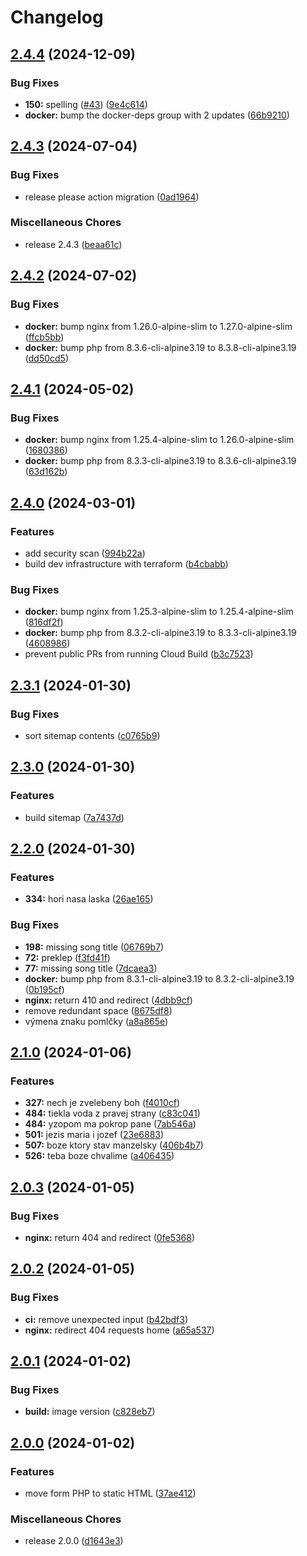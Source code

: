 # Changelog

## [2.4.4](https://github.com/stanislavbebej/ejks/compare/v2.4.3...v2.4.4) (2024-12-09)


### Bug Fixes

* **150:** spelling ([#43](https://github.com/stanislavbebej/ejks/issues/43)) ([9e4c614](https://github.com/stanislavbebej/ejks/commit/9e4c6142f8811d461d9a02f641987b82f555d103))
* **docker:** bump the docker-deps group with 2 updates ([66b9210](https://github.com/stanislavbebej/ejks/commit/66b9210f63b79836364345376391882900e80e26))

## [2.4.3](https://github.com/stanislavbebej/ejks/compare/v2.4.2...v2.4.3) (2024-07-04)


### Bug Fixes

* release please action migration ([0ad1964](https://github.com/stanislavbebej/ejks/commit/0ad1964438c6b89677081bfb6a08c456b45af70f))


### Miscellaneous Chores

* release 2.4.3 ([beaa61c](https://github.com/stanislavbebej/ejks/commit/beaa61ceb4e4c024da4932aa6c7473e7947f133e))

## [2.4.2](https://github.com/stanislavbebej/ejks/compare/v2.4.1...v2.4.2) (2024-07-02)


### Bug Fixes

* **docker:** bump nginx from 1.26.0-alpine-slim to 1.27.0-alpine-slim ([ffcb5bb](https://github.com/stanislavbebej/ejks/commit/ffcb5bbf2f826b5761266ecd50549f7f7115a915))
* **docker:** bump php from 8.3.6-cli-alpine3.19 to 8.3.8-cli-alpine3.19 ([dd50cd5](https://github.com/stanislavbebej/ejks/commit/dd50cd5454da270dd880ecc48df60682963f8e26))

## [2.4.1](https://github.com/stanislavbebej/ejks/compare/v2.4.0...v2.4.1) (2024-05-02)


### Bug Fixes

* **docker:** bump nginx from 1.25.4-alpine-slim to 1.26.0-alpine-slim ([1680386](https://github.com/stanislavbebej/ejks/commit/168038671a4d3b44a8da1c04c44a6f5a136c1a7f))
* **docker:** bump php from 8.3.3-cli-alpine3.19 to 8.3.6-cli-alpine3.19 ([63d162b](https://github.com/stanislavbebej/ejks/commit/63d162b8719690c545a9b0e4054399c0a8c11189))

## [2.4.0](https://github.com/stanislavbebej/ejks/compare/v2.3.1...v2.4.0) (2024-03-01)


### Features

* add security scan ([994b22a](https://github.com/stanislavbebej/ejks/commit/994b22a59f10142bc97a28afa3e33057f9ce0f68))
* build dev infrastructure with terraform ([b4cbabb](https://github.com/stanislavbebej/ejks/commit/b4cbabb3bb7626e17f8cad10879c56067acb05a2))


### Bug Fixes

* **docker:** bump nginx from 1.25.3-alpine-slim to 1.25.4-alpine-slim ([816df2f](https://github.com/stanislavbebej/ejks/commit/816df2f778db2a7701fb6b65b859a26e933b775a))
* **docker:** bump php from 8.3.2-cli-alpine3.19 to 8.3.3-cli-alpine3.19 ([4608986](https://github.com/stanislavbebej/ejks/commit/46089860631c60987408fec07bc5355f77395f3f))
* prevent public PRs from running Cloud Build ([b3c7523](https://github.com/stanislavbebej/ejks/commit/b3c75231c0b8a33e635b549db40cc26095aa1756))

## [2.3.1](https://github.com/stanislavbebej/ejks/compare/v2.3.0...v2.3.1) (2024-01-30)


### Bug Fixes

* sort sitemap contents ([c0765b9](https://github.com/stanislavbebej/ejks/commit/c0765b99df1367e3c72180f1dfeaa855933550ed))

## [2.3.0](https://github.com/stanislavbebej/ejks/compare/v2.2.0...v2.3.0) (2024-01-30)


### Features

* build sitemap ([7a7437d](https://github.com/stanislavbebej/ejks/commit/7a7437d9352d9238ce3505a967903b3c81a5bf3c))

## [2.2.0](https://github.com/stanislavbebej/ejks/compare/v2.1.0...v2.2.0) (2024-01-30)


### Features

* **334:** hori nasa laska ([26ae165](https://github.com/stanislavbebej/ejks/commit/26ae1655b85fd242d6cd600332ce1b47ffc9b16d))


### Bug Fixes

* **198:** missing song title ([06769b7](https://github.com/stanislavbebej/ejks/commit/06769b799dc7c9903fcc929f921d3b9f82030bab))
* **72:** preklep ([f3fd41f](https://github.com/stanislavbebej/ejks/commit/f3fd41f87dcad0e6dcc9b96abf7ee7a8c600735c))
* **77:** missing song title ([7dcaea3](https://github.com/stanislavbebej/ejks/commit/7dcaea359fe3930b359c9a13d847e6fa1ead09b4))
* **docker:** bump php from 8.3.1-cli-alpine3.19 to 8.3.2-cli-alpine3.19 ([0b195cf](https://github.com/stanislavbebej/ejks/commit/0b195cf619a2a3b019aa312535c31d17c2297fde))
* **nginx:** return 410 and redirect ([4dbb9cf](https://github.com/stanislavbebej/ejks/commit/4dbb9cfb43311473957b6f30324c555fd23ca72b))
* remove redundant space ([8675df8](https://github.com/stanislavbebej/ejks/commit/8675df809040f1e0a583240d6e6e5719eab35f8b))
* výmena znaku pomlčky ([a8a865e](https://github.com/stanislavbebej/ejks/commit/a8a865eafddcffeffd9f18c36270116b2e90db7a))

## [2.1.0](https://github.com/stanislavbebej/ejks/compare/v2.0.3...v2.1.0) (2024-01-06)


### Features

* **327:** nech je zvelebeny boh ([f4010cf](https://github.com/stanislavbebej/ejks/commit/f4010cfc29e807896ee7840093afd4292e54ebfb))
* **484:** tiekla voda z pravej strany ([c83c041](https://github.com/stanislavbebej/ejks/commit/c83c041b480d11d1814137364b87bc9d541978d7))
* **484:** yzopom ma pokrop pane ([7ab546a](https://github.com/stanislavbebej/ejks/commit/7ab546a49cbb5aa3f3e8b9ac613b6afd722d15c3))
* **501:** jezis maria i jozef ([23e6883](https://github.com/stanislavbebej/ejks/commit/23e68835c8b408f926f825c1ed832803913c548b))
* **507:** boze ktory stav manzelsky ([406b4b7](https://github.com/stanislavbebej/ejks/commit/406b4b75b5da412bd101c735edd74d590950da56))
* **526:** teba boze chvalime ([a406435](https://github.com/stanislavbebej/ejks/commit/a4064354d688b2fd637bdb6eef5cc5cd1047d641))

## [2.0.3](https://github.com/stanislavbebej/ejks/compare/v2.0.2...v2.0.3) (2024-01-05)


### Bug Fixes

* **nginx:** return 404 and redirect ([0fe5368](https://github.com/stanislavbebej/ejks/commit/0fe5368da9459786b265b32813c7dd8b298bfca0))

## [2.0.2](https://github.com/stanislavbebej/ejks/compare/v2.0.1...v2.0.2) (2024-01-05)


### Bug Fixes

* **ci:** remove unexpected input ([b42bdf3](https://github.com/stanislavbebej/ejks/commit/b42bdf37c1c5e570147c60cf5375668b6c539424))
* **nginx:** redirect 404 requests home ([a65a537](https://github.com/stanislavbebej/ejks/commit/a65a537caf013324ae8046a7a26f6cbcfa6c6ffc))

## [2.0.1](https://github.com/stanislavbebej/ejks/compare/v2.0.0...v2.0.1) (2024-01-02)


### Bug Fixes

* **build:** image version ([c828eb7](https://github.com/stanislavbebej/ejks/commit/c828eb7d230686f6fb4df48963c39bbf2d390b90))

## [2.0.0](https://github.com/stanislavbebej/ejks/compare/1.0.1...v2.0.0) (2024-01-02)


### Features

* move form PHP to static HTML ([37ae412](https://github.com/stanislavbebej/ejks/commit/37ae41292a2d88706b59e09626e9d9fb53650ab9))


### Miscellaneous Chores

* release 2.0.0 ([d1643e3](https://github.com/stanislavbebej/ejks/commit/d1643e32c65a8a626a4683063f3dda24c0db554b))
